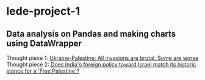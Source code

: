 # lede-project-1
## Data analysis on Pandas and making charts using DataWrapper

Thought piece 1: [Ukraine-Palestine: All invasions are brutal. Some are worse](https://architmeta.github.io/lede-project-1/ukraine-palestine/ukraine-palestine-html/ukraine-palestine.html)
Thought piece 2: [Does India's foreign policy toward Israel match its historic stance for a 'Free Palestine'?](https://architmeta.github.io/lede-project-1//arms-import-india/india-import-arms-html/india-import-arms.html)
